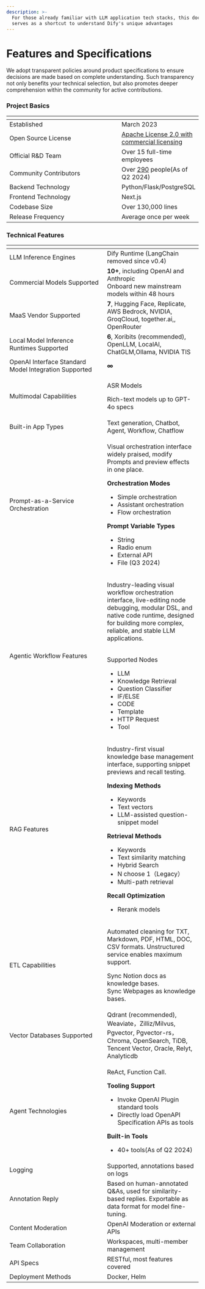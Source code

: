 ```yaml
---
description: >-
  For those already familiar with LLM application tech stacks, this document
  serves as a shortcut to understand Dify's unique advantages
---
```


# Features and Specifications

We adopt transparent policies around product specifications to ensure decisions are made based on complete understanding. Such transparency not only benefits your technical selection, but also promotes deeper comprehension within the community for active contributions.

### Project Basics

<table data-header-hidden><thead><tr><th width="341"></th><th></th></tr></thead><tbody><tr><td>Established</td><td>March 2023</td></tr><tr><td>Open Source License</td><td><a href="../../policies/open-source.md">Apache License 2.0 with commercial licensing</a></td></tr><tr><td>Official R&#x26;D Team</td><td>Over 15 full-time employees</td></tr><tr><td>Community Contributors</td><td>Over <a href="https://ossinsight.io/analyze/langgenius/dify#overview">290</a> people(As of Q2 2024)</td></tr><tr><td>Backend Technology</td><td>Python/Flask/PostgreSQL</td></tr><tr><td>Frontend Technology</td><td>Next.js</td></tr><tr><td>Codebase Size</td><td>Over 130,000 lines</td></tr><tr><td>Release Frequency</td><td>Average once per week</td></tr></tbody></table>

### Technical Features

<table data-header-hidden><thead><tr><th width="240"></th><th></th></tr></thead><tbody><tr><td>LLM Inference Engines</td><td>Dify Runtime (LangChain removed since v0.4)</td></tr><tr><td>Commercial Models Supported</td><td><strong>10+</strong>, including OpenAI and Anthropic<br>Onboard new mainstream models within 48 hours</td></tr><tr><td>MaaS Vendor Supported</td><td><strong>7</strong>, Hugging Face, Replicate, AWS Bedrock, NVIDIA, GroqCloud, together.ai,, OpenRouter</td></tr><tr><td>Local Model Inference Runtimes Supported</td><td><strong>6</strong>, Xoribits (recommended), OpenLLM, LocalAI, ChatGLM,Ollama, NVIDIA TIS </td></tr><tr><td>OpenAI Interface Standard Model Integration Supported</td><td><strong>∞</strong></td></tr><tr><td>Multimodal Capabilities</td><td><p>ASR Models</p><p>Rich-text models up to GPT-4o specs</p></td></tr><tr><td>Built-in App Types</td><td>Text generation, Chatbot, Agent,  Workflow, Chatflow</td></tr><tr><td>Prompt-as-a-Service Orchestration</td><td><p>Visual orchestration interface widely praised, modify Prompts and preview effects in one place.<br></p><p><strong>Orchestration Modes</strong></p><ul><li>Simple orchestration</li><li>Assistant orchestration </li><li>Flow orchestration </li></ul><p><strong>Prompt Variable Types</strong></p><ul><li>String</li><li>Radio enum</li><li>External API</li><li>File (Q3 2024)</li></ul></td></tr><tr><td>Agentic Workflow Features</td><td><p>Industry-leading visual workflow orchestration interface, live-editing node debugging, modular DSL, and native code runtime, designed for building more complex, reliable, and stable LLM applications.</p><p><br>Supported Nodes</p><ul><li>LLM</li><li>Knowledge Retrieval</li><li>Question Classifier</li><li>IF/ELSE</li><li>CODE</li><li>Template</li><li>HTTP Request</li><li>Tool</li></ul></td></tr><tr><td>RAG Features</td><td><p>Industry-first visual knowledge base management interface, supporting snippet previews and recall testing.</p><p><strong>Indexing Methods</strong></p><ul><li>Keywords</li><li>Text vectors</li><li>LLM-assisted question-snippet model</li></ul><p><strong>Retrieval Methods</strong></p><ul><li>Keywords</li><li>Text similarity matching</li><li>Hybrid Search</li><li>N choose 1（Legacy）</li><li>Multi-path retrieval</li></ul><p><strong>Recall Optimization</strong></p><ul><li>Rerank models</li></ul></td></tr><tr><td>ETL Capabilities</td><td><p>Automated cleaning for TXT, Markdown, PDF, HTML, DOC, CSV formats. Unstructured service enables maximum support.</p><p>Sync Notion docs as knowledge bases.<br>Sync Webpages as knowledge bases.</p></td></tr><tr><td>Vector Databases Supported</td><td>Qdrant (recommended), Weaviate，Zilliz/Milvus, Pgvector, Pgvector-rs，Chroma, OpenSearch, TiDB, Tencent Vector, Oracle, Relyt, Analyticdb</td></tr><tr><td>Agent Technologies</td><td><p>ReAct, Function Call.<br></p><p><strong>Tooling Support</strong></p><ul><li>Invoke OpenAI Plugin standard tools </li><li>Directly load OpenAPI Specification APIs as tools</li></ul><p><strong>Built-in Tools</strong></p><ul><li>40+ tools(As of Q2 2024)</li></ul></td></tr><tr><td>Logging</td><td>Supported, annotations based on logs</td></tr><tr><td>Annotation Reply</td><td>Based on human-annotated Q&#x26;As, used for similarity-based replies. Exportable as data format for model fine-tuning.</td></tr><tr><td>Content Moderation</td><td>OpenAI Moderation or external APIs</td></tr><tr><td>Team Collaboration</td><td>Workspaces, multi-member management</td></tr><tr><td>API Specs</td><td>RESTful, most features covered</td></tr><tr><td>Deployment Methods</td><td>Docker, Helm</td></tr></tbody></table>
